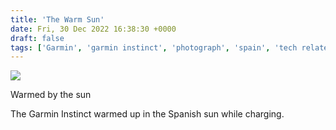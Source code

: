 ```yaml
---
title: 'The Warm Sun'
date: Fri, 30 Dec 2022 16:38:30 +0000
draft: false
tags: ['Garmin', 'garmin instinct', 'photograph', 'spain', 'tech related']
---
```


![](https://www.main-vision.com/richard/blog/wp-content/uploads/2022/12/img_5988-944x1024.jpg)

Warmed by the sun

The Garmin Instinct warmed up in the Spanish sun while charging.